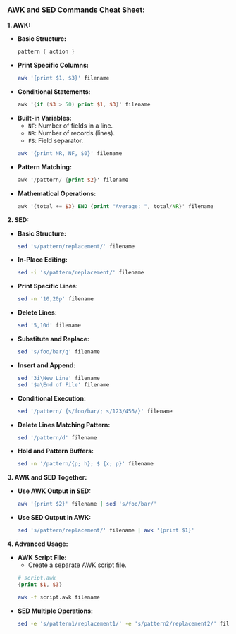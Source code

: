 ### **AWK and SED Commands Cheat Sheet:**

**1. AWK:**

   - **Basic Structure:**
     ```awk
     pattern { action }
     ```
   - **Print Specific Columns:**
     ```bash
     awk '{print $1, $3}' filename
     ```
   - **Conditional Statements:**
     ```awk
     awk '{if ($3 > 50) print $1, $3}' filename
     ```
   - **Built-in Variables:**
     - `NF`: Number of fields in a line.
     - `NR`: Number of records (lines).
     - `FS`: Field separator.
     ```bash
     awk '{print NR, NF, $0}' filename
     ```
   - **Pattern Matching:**
     ```awk
     awk '/pattern/ {print $2}' filename
     ```
   - **Mathematical Operations:**
     ```awk
     awk '{total += $3} END {print "Average: ", total/NR}' filename
     ```

**2. SED:**

   - **Basic Structure:**
     ```bash
     sed 's/pattern/replacement/' filename
     ```
   - **In-Place Editing:**
     ```bash
     sed -i 's/pattern/replacement/' filename
     ```
   - **Print Specific Lines:**
     ```bash
     sed -n '10,20p' filename
     ```
   - **Delete Lines:**
     ```bash
     sed '5,10d' filename
     ```
   - **Substitute and Replace:**
     ```bash
     sed 's/foo/bar/g' filename
     ```
   - **Insert and Append:**
     ```bash
     sed '3i\New Line' filename
     sed '$a\End of File' filename
     ```
   - **Conditional Execution:**
     ```bash
     sed '/pattern/ {s/foo/bar/; s/123/456/}' filename
     ```
   - **Delete Lines Matching Pattern:**
     ```bash
     sed '/pattern/d' filename
     ```
   - **Hold and Pattern Buffers:**
     ```bash
     sed -n '/pattern/{p; h}; $ {x; p}' filename
     ```

**3. AWK and SED Together:**

   - **Use AWK Output in SED:**
     ```bash
     awk '{print $2}' filename | sed 's/foo/bar/'
     ```
   - **Use SED Output in AWK:**
     ```bash
     sed 's/pattern/replacement/' filename | awk '{print $1}'
     ```

**4. Advanced Usage:**

   - **AWK Script File:**
     - Create a separate AWK script file.
     ```awk
     # script.awk
     {print $1, $3}
     ```
     ```bash
     awk -f script.awk filename
     ```
   - **SED Multiple Operations:**
     ```bash
     sed -e 's/pattern1/replacement1/' -e 's/pattern2/replacement2/' filename
     ```

